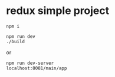 # redux simple project

```
npm i
```
```
npm run dev
./build
```
or
```
npm run dev-server
localhost:8081/main/app
```
